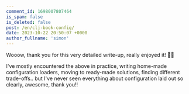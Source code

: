 ```yaml
---
comment_id: 1698007807464
is_spam: false
is_deleted: false
post: /en/clj-book-config/
date: 2023-10-22 20:50:07 +0000
author_fullname: 'simon'
---
```


Wooow, thank you for this very detailed write-up, really enjoyed it! 🙏😊

I've mostly encountered the above in practice, writing home-made configuration loaders, moving to ready-made solutions, finding different trade-offs.. but I've never seen everything about configuration laid out so clearly, awesome, thank you!!
